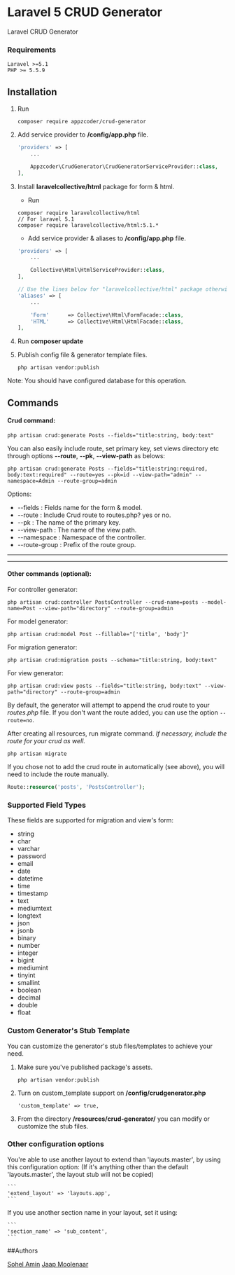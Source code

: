 # Laravel 5 CRUD Generator
Laravel CRUD Generator

### Requirements
    Laravel >=5.1
    PHP >= 5.5.9

## Installation

1. Run
    ```
    composer require appzcoder/crud-generator
    ```

2. Add service provider to **/config/app.php** file.
    ```php
    'providers' => [
        ...

        Appzcoder\CrudGenerator\CrudGeneratorServiceProvider::class,
    ],
    ```
3. Install **laravelcollective/html** package for form & html.
    * Run

    ```
    composer require laravelcollective/html
    // For laravel 5.1
    composer require laravelcollective/html:5.1.*
    ```
    
    * Add service provider & aliases to **/config/app.php** file.
    ```php
    'providers' => [
        ...

        Collective\Html\HtmlServiceProvider::class,
    ],

    // Use the lines below for "laravelcollective/html" package otherwise remove it.
    'aliases' => [
        ...

        'Form'      => Collective\Html\FormFacade::class,
        'HTML'      => Collective\Html\HtmlFacade::class,
    ],
    ```    
4. Run **composer update**

5. Publish config file & generator template files.
    ```
    php artisan vendor:publish
    ```

Note: You should have configured database for this operation.

## Commands

#### Crud command:

```
php artisan crud:generate Posts --fields="title:string, body:text"
```

You can also easily include route, set primary key, set views directory etc through options **--route**, **--pk**, **--view-path** as belows:

```
php artisan crud:generate Posts --fields="title:string:required, body:text:required" --route=yes --pk=id --view-path="admin" --namespace=Admin --route-group=admin
```

Options:

- --fields : Fields name for the form & model.
- --route : Include Crud route to routes.php? yes or no.
- --pk : The name of the primary key.
- --view-path : The name of the view path.
- --namespace : Namespace of the controller.
- --route-group : Prefix of the route group.

-----------
-----------


#### Other commands (optional):

For controller generator:

```
php artisan crud:controller PostsController --crud-name=posts --model-name=Post --view-path="directory" --route-group=admin
```

For model generator:

```
php artisan crud:model Post --fillable="['title', 'body']"
```

For migration generator:

```
php artisan crud:migration posts --schema="title:string, body:text"
```

For view generator:

```
php artisan crud:view posts --fields="title:string, body:text" --view-path="directory" --route-group=admin
```

By default, the generator will attempt to append the crud route to your *routes.php* file. If you don't want the route added, you can use the option ```--route=no```.

After creating all resources, run migrate command. *If necessary, include the route for your crud as well.*

```
php artisan migrate
```

If you chose not to add the crud route in automatically (see above), you will need to include the route manually.
```php
Route::resource('posts', 'PostsController');
```

### Supported Field Types

These fields are supported for migration and view's form:

* string
* char
* varchar
* password
* email
* date
* datetime
* time
* timestamp
* text
* mediumtext
* longtext
* json
* jsonb
* binary
* number
* integer
* bigint
* mediumint
* tinyint
* smallint
* boolean
* decimal
* double
* float

### Custom Generator's Stub Template

You can customize the generator's stub files/templates to achieve your need.

1. Make sure you've published package's assets.
    ```
    php artisan vendor:publish
    ```

2. Turn on custom_template support on **/config/crudgenerator.php**
    ```
    'custom_template' => true,
    ```
3. From the directory **/resources/crud-generator/** you can modify or customize the stub files.


### Other configuration options
    
You're able to use another layout to extend than 'layouts.master', by using this configuration option:
(If it's anything other than the default 'layouts.master', the layout stub will not be copied)

    ```
    'extend_layout' => 'layouts.app',
    ```

If you use another section name in your layout, set it using:

    ```
    'section_name' => 'sub_content',
    ```

##Authors

[Sohel Amin](http://www.sohelamin.com)
[Jaap Moolenaar](http://jaapmoolenaar.nl)
